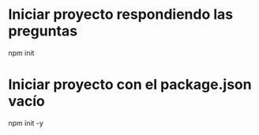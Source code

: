  # Iniciar proyecto respondiendo las preguntas
 npm init
  
 # Iniciar proyecto con el package.json vacío
 npm init -y

